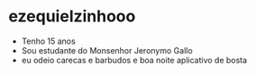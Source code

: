 # ezequielzinhooo
- Tenho 15 anos
- Sou estudante do Monsenhor Jeronymo Gallo
- eu odeio carecas e barbudos e boa noite aplicativo de bosta
